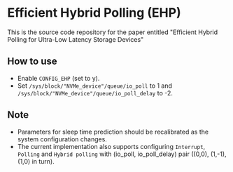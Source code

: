 # Efficient Hybrid Polling (EHP)

This is the source code repository for the paper entitled "Efficient Hybrid Polling for Ultra-Low Latency Storage Devices"

## How to use

* Enable `CONFIG_EHP` (set to y).
* Set `/sys/block/"NVMe_device"/queue/io_poll` to 1 and `/sys/block/"NVMe_device"/queue/io_poll_delay` to -2.

## Note

* Parameters for sleep time prediction should be recalibrated as the system configuration changes.
* The current implementation also supports configuring `Interrupt`, `Polling` and `Hybrid polling` with (io_poll, io_poll_delay) pair ((0,0), (1,-1), (1,0) in turn).
